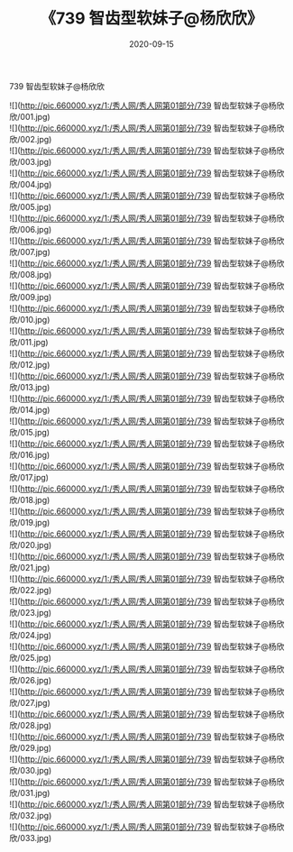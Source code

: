 ﻿---
layout: post
title:  《739 智齿型软妹子@杨欣欣》
date:   2020-09-15
img: http://pic.660000.xyz/1:/秀人网/秀人网第01部分/739 智齿型软妹子@杨欣欣/000.jpg
categories: [美女, 清纯, 唯美]
---

739 智齿型软妹子@杨欣欣

  ![](http://pic.660000.xyz/1:/秀人网/秀人网第01部分/739 智齿型软妹子@杨欣欣/001.jpg) <br> ![](http://pic.660000.xyz/1:/秀人网/秀人网第01部分/739 智齿型软妹子@杨欣欣/002.jpg) <br> ![](http://pic.660000.xyz/1:/秀人网/秀人网第01部分/739 智齿型软妹子@杨欣欣/003.jpg) <br> ![](http://pic.660000.xyz/1:/秀人网/秀人网第01部分/739 智齿型软妹子@杨欣欣/004.jpg) <br> ![](http://pic.660000.xyz/1:/秀人网/秀人网第01部分/739 智齿型软妹子@杨欣欣/005.jpg) <br> ![](http://pic.660000.xyz/1:/秀人网/秀人网第01部分/739 智齿型软妹子@杨欣欣/006.jpg) <br> ![](http://pic.660000.xyz/1:/秀人网/秀人网第01部分/739 智齿型软妹子@杨欣欣/007.jpg) <br> ![](http://pic.660000.xyz/1:/秀人网/秀人网第01部分/739 智齿型软妹子@杨欣欣/008.jpg) <br> ![](http://pic.660000.xyz/1:/秀人网/秀人网第01部分/739 智齿型软妹子@杨欣欣/009.jpg) <br> ![](http://pic.660000.xyz/1:/秀人网/秀人网第01部分/739 智齿型软妹子@杨欣欣/010.jpg) <br> ![](http://pic.660000.xyz/1:/秀人网/秀人网第01部分/739 智齿型软妹子@杨欣欣/011.jpg) <br> ![](http://pic.660000.xyz/1:/秀人网/秀人网第01部分/739 智齿型软妹子@杨欣欣/012.jpg) <br> ![](http://pic.660000.xyz/1:/秀人网/秀人网第01部分/739 智齿型软妹子@杨欣欣/013.jpg) <br> ![](http://pic.660000.xyz/1:/秀人网/秀人网第01部分/739 智齿型软妹子@杨欣欣/014.jpg) <br> ![](http://pic.660000.xyz/1:/秀人网/秀人网第01部分/739 智齿型软妹子@杨欣欣/015.jpg) <br> ![](http://pic.660000.xyz/1:/秀人网/秀人网第01部分/739 智齿型软妹子@杨欣欣/016.jpg) <br> ![](http://pic.660000.xyz/1:/秀人网/秀人网第01部分/739 智齿型软妹子@杨欣欣/017.jpg) <br> ![](http://pic.660000.xyz/1:/秀人网/秀人网第01部分/739 智齿型软妹子@杨欣欣/018.jpg) <br> ![](http://pic.660000.xyz/1:/秀人网/秀人网第01部分/739 智齿型软妹子@杨欣欣/019.jpg) <br> ![](http://pic.660000.xyz/1:/秀人网/秀人网第01部分/739 智齿型软妹子@杨欣欣/020.jpg) <br> ![](http://pic.660000.xyz/1:/秀人网/秀人网第01部分/739 智齿型软妹子@杨欣欣/021.jpg) <br> ![](http://pic.660000.xyz/1:/秀人网/秀人网第01部分/739 智齿型软妹子@杨欣欣/022.jpg) <br> ![](http://pic.660000.xyz/1:/秀人网/秀人网第01部分/739 智齿型软妹子@杨欣欣/023.jpg) <br> ![](http://pic.660000.xyz/1:/秀人网/秀人网第01部分/739 智齿型软妹子@杨欣欣/024.jpg) <br> ![](http://pic.660000.xyz/1:/秀人网/秀人网第01部分/739 智齿型软妹子@杨欣欣/025.jpg) <br> ![](http://pic.660000.xyz/1:/秀人网/秀人网第01部分/739 智齿型软妹子@杨欣欣/026.jpg) <br> ![](http://pic.660000.xyz/1:/秀人网/秀人网第01部分/739 智齿型软妹子@杨欣欣/027.jpg) <br> ![](http://pic.660000.xyz/1:/秀人网/秀人网第01部分/739 智齿型软妹子@杨欣欣/028.jpg) <br> ![](http://pic.660000.xyz/1:/秀人网/秀人网第01部分/739 智齿型软妹子@杨欣欣/029.jpg) <br> ![](http://pic.660000.xyz/1:/秀人网/秀人网第01部分/739 智齿型软妹子@杨欣欣/030.jpg) <br> ![](http://pic.660000.xyz/1:/秀人网/秀人网第01部分/739 智齿型软妹子@杨欣欣/031.jpg) <br> ![](http://pic.660000.xyz/1:/秀人网/秀人网第01部分/739 智齿型软妹子@杨欣欣/032.jpg) <br> ![](http://pic.660000.xyz/1:/秀人网/秀人网第01部分/739 智齿型软妹子@杨欣欣/033.jpg) <br>